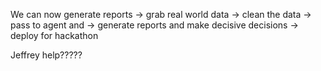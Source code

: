 We can now generate reports -> grab real world data -> clean the data -> pass to agent and -> generate reports and make decisive decisions -> deploy for hackathon

Jeffrey help?????
